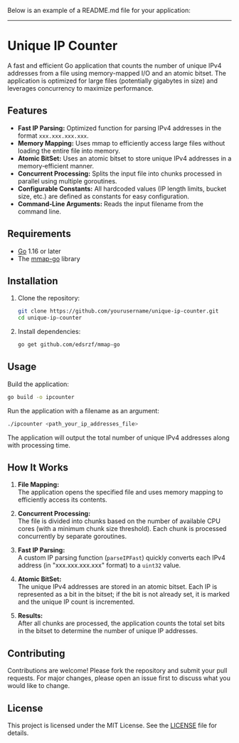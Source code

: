Below is an example of a README.md file for your application:

---

# Unique IP Counter

A fast and efficient Go application that counts the number of unique IPv4 addresses from a file using memory-mapped I/O and an atomic bitset. The application is optimized for large files (potentially gigabytes in size) and leverages concurrency to maximize performance.

## Features

- **Fast IP Parsing:** Optimized function for parsing IPv4 addresses in the format `xxx.xxx.xxx.xxx`.
- **Memory Mapping:** Uses mmap to efficiently access large files without loading the entire file into memory.
- **Atomic BitSet:** Uses an atomic bitset to store unique IPv4 addresses in a memory‑efficient manner.
- **Concurrent Processing:** Splits the input file into chunks processed in parallel using multiple goroutines.
- **Configurable Constants:** All hardcoded values (IP length limits, bucket size, etc.) are defined as constants for easy configuration.
- **Command‑Line Arguments:** Reads the input filename from the command line.

## Requirements

- [Go](https://golang.org/) 1.16 or later
- The [mmap-go](https://github.com/edsrzf/mmap-go) library

## Installation

1. Clone the repository:

   ```sh
   git clone https://github.com/yourusername/unique-ip-counter.git
   cd unique-ip-counter
   ```

2. Install dependencies:

   ```sh
   go get github.com/edsrzf/mmap-go
   ```

## Usage

Build the application:

```sh
go build -o ipcounter
```

Run the application with a filename as an argument:

```sh
./ipcounter <path_your_ip_addresses_file>
```

The application will output the total number of unique IPv4 addresses along with processing time.

## How It Works

1. **File Mapping:**  
   The application opens the specified file and uses memory mapping to efficiently access its contents.

2. **Concurrent Processing:**  
   The file is divided into chunks based on the number of available CPU cores (with a minimum chunk size threshold). Each chunk is processed concurrently by separate goroutines.

3. **Fast IP Parsing:**  
   A custom IP parsing function (`parseIPFast`) quickly converts each IPv4 address (in "xxx.xxx.xxx.xxx" format) to a `uint32` value.

4. **Atomic BitSet:**  
   The unique IPv4 addresses are stored in an atomic bitset. Each IP is represented as a bit in the bitset; if the bit is not already set, it is marked and the unique IP count is incremented.

5. **Results:**  
   After all chunks are processed, the application counts the total set bits in the bitset to determine the number of unique IP addresses.

## Contributing

Contributions are welcome! Please fork the repository and submit your pull requests. For major changes, please open an issue first to discuss what you would like to change.

## License

This project is licensed under the MIT License. See the [LICENSE](LICENSE) file for details.
